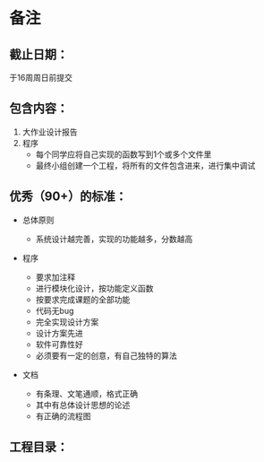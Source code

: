 # 备注

## 截止日期：  
于16周周日前提交  

## 包含内容：  
1. 大作业设计报告  
2. 程序  
    - 每个同学应将自己实现的函数写到1个或多个文件里  
    - 最终小组创建一个工程，将所有的文件包含进来，进行集中调试  

## 优秀（90+）的标准：  

- 总体原则    
    - 系统设计越完善，实现的功能越多，分数越高   

- 程序  
    - 要求加注释  
    - 进行模块化设计，按功能定义函数  
    - 按要求完成课题的全部功能  
    - 代码无bug  
    - 完全实现设计方案  
    - 设计方案先进  
    - 软件可靠性好  
    - 必须要有一定的创意，有自己独特的算法  
 
- 文档  
    - 有条理、文笔通顺，格式正确  
    - 其中有总体设计思想的论述  
    - 有正确的流程图  

## 工程目录：  

